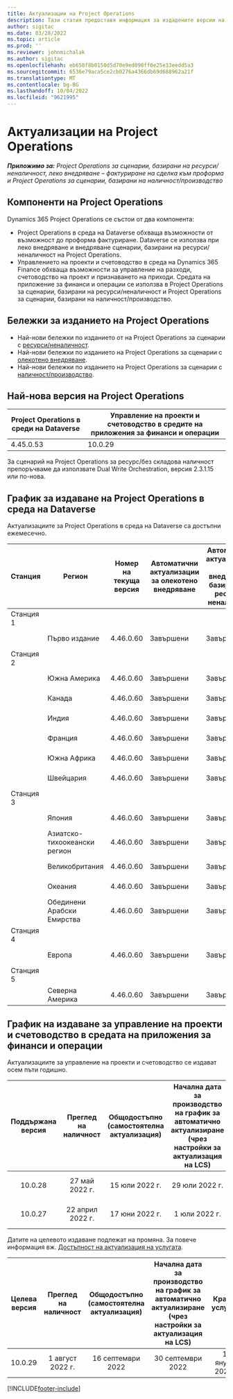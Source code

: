 ```yaml
---
title: Актуализации на Project Operations
description: Тази статия предоставя информация за издадените версии на Dynamics 365 Project Operations.
author: sigitac
ms.date: 03/28/2022
ms.topic: article
ms.prod: ''
ms.reviewer: johnmichalak
ms.author: sigitac
ms.openlocfilehash: eb658f8b0150d5d70e9ed090ff0e25e33eedd5a3
ms.sourcegitcommit: 6536e79aca5ce2cb0276a4366db69d688962a21f
ms.translationtype: MT
ms.contentlocale: bg-BG
ms.lasthandoff: 10/04/2022
ms.locfileid: "9621995"
---
```

# <a name="project-operations-updates"></a>Актуализации на Project Operations

_**Приложимо за:** Project Operations за сценарии, базирани на ресурси/неналичност, леко внедряване – фактуриране на сделка към проформа и Project Operations за сценарии, базирани на наличност/производство_



## <a name="project-operations-components"></a>Компоненти на Project Operations

Dynamics 365 Project Operations се състои от два компонента:

- Project Operations в среда на Dataverse обхваща възможности от възможност до проформа фактуриране. Dataverse се използва при леко внедряване и внедряване сценарии, базирани на ресурси/неналичност на Project Operations.
- Управлението на проекти и счетоводство в среда на Dynamics 365 Finance обхваща възможности за управление на разходи, счетоводство на проект и признаването на приходи. Средата на приложение за финанси и операции се използва в Project Operations за сценарии, базирани на ресурси/неналичност и Project Operations за сценарии, базирани на наличност/производство.

## <a name="project-operations-release-notes"></a>Бележки за изданието на Project Operations
- Най-нови бележки по изданието от на Project Operations за сценарии с [ресурси/неналичност](whats-new-july-2022-resource-based.md).
- Най-нови бележки по изданието на Project Operations за сценарии с [олекотено внедряване](../pro/whats-new/whats-new-july-2022-lite.md).
- Най-нови бележки по изданието на Project Operations за сценарии с [наличност/производство](../prod-pma/whats-new/whats-new-jul-2022-stocked.md).

## <a name="project-operations-latest-version"></a>Най-нова версия на Project Operations

| Project Operations в среди на Dataverse | Управление на проекти и счетоводство в средите на приложения за финанси и операции | 
| --- | --- |
| 4.45.0.53 | 10.0.29 |

За сценарий на Project Operations за ресурс/без складова наличност препоръчваме да използвате Dual Write Orchestration, версия 2.3.1.15 или по-нова.

## <a name="release-schedule-for-project-operations-on-dataverse-environment"></a>График за издаване на Project Operations в среда на Dataverse

Актуализациите за Project Operations в среда на Dataverse са достъпни ежемесечно. 

| Станция | Регион | Номер на текуща версия | Автоматични актуализации за олекотено внедряване | Автоматични актуализации за внедряване, базирано на ресурси/неналичност | Номер на следваща версия | Общодостъпна следваща версия |
|-----------|-----------------------|-----------------|--------------------|---------------------|---------------------|---------------------|
| Станция 1 |   &nbsp;              |    &nbsp;       | &nbsp;             |      &nbsp;         |      &nbsp;         |      &nbsp;         |
|   &nbsp;  | Първо издание         |  4.46.0.60      | Завършени           | Завършени            | TBD                 | 07 Октомври 2022      |
| Станция 2 |   &nbsp;              |    &nbsp;       | &nbsp;             |      &nbsp;         |      &nbsp;         |      &nbsp;         |
|   &nbsp;  | Южна Америка         |  4.46.0.60      | Завършени           | Завършени            | TBD                 | 14 Октомври 2022       |
|   &nbsp;  | Канада                |  4.46.0.60      | Завършени           | Завършени            | TBD                 | 14 Октомври 2022       |
|   &nbsp;  | Индия                 |  4.46.0.60      | Завършени           | Завършени            | TBD                 | 14 Октомври 2022       |
|   &nbsp;  | Франция                |  4.46.0.60      | Завършени           | Завършени            | TBD                 | 14 Октомври 2022       |
|   &nbsp;  | Южна Африка          |  4.46.0.60      | Завършени           | Завършени            | TBD                 | 14 Октомври 2022       |
|   &nbsp;  | Швейцария           |  4.46.0.60      | Завършени           | Завършени            | TBD                 | 14 Октомври 2022       |
| Станция 3 |      &nbsp;           |     &nbsp;      |     &nbsp;         |      &nbsp;         |      &nbsp;         |      &nbsp;         |
|   &nbsp;  | Япония                 |  4.46.0.60      | Завършени      | Завършени       | TBD                 | 21 Октомври 2022       |
|   &nbsp;  | Азиатско-тихоокеански регион          |  4.46.0.60      | Завършени      | Завършени       | TBD                 | 21 Октомври 2022       |
|   &nbsp;  | Великобритания         |  4.46.0.60      | Завършени      | Завършени       | TBD                 | 21 Октомври 2022       |
|   &nbsp;  | Океания               |  4.46.0.60      | Завършени      | Завършени       | TBD                 | 21 Октомври 2022       |
|   &nbsp;  | Обединени Арабски Емирства  |  4.46.0.60      | Завършени      | Завършени       | TBD                 | 21 Октомври 2022       |
| Станция 4 |     &nbsp;            |     &nbsp;      |     &nbsp;         |      &nbsp;         |      &nbsp;         |      &nbsp;         |
|   &nbsp;  | Европа                |  4.46.0.60      | Завършени           | Завършени            | TBD           | 28 Октомври 2022       |
| Станция 5 |     &nbsp;            |     &nbsp;      |     &nbsp;         |      &nbsp;         |      &nbsp;         |      &nbsp;         |
|   &nbsp;  | Северна Америка         |  4.46.0.60      | Завършени           | Завършени            | TBD           | 04 ноември 2022       |

## <a name="release-schedule-for-project-management-and-accounting-in-the-finance-and-operations-apps-environment"></a>График на издаване за управление на проекти и счетоводство в средата на приложения за финанси и операции

Актуализациите за управление на проекти и счетоводство се издават осем пъти годишно.

|Поддържана версия| Преглед на наличност | Общодостъпно (самостоятелна актуализация) | Начална дата за производство на график за автоматично актуализиране (чрез настройки за актуализация на LCS) |   Край на услугата   |
|:---------------:|:---------------------------:|:---------------------------------:|:--------------------------------------------------------------------:|:------------------:|
|     10.0.28     |      27 май 2022 г.           |        15 юли 2022 г.              |                          29 юли 2022 г.                               | 21 Октомври 2022   |
|     10.0.27     |      22 април 2022 г.         |        17 юни 2022 г.              |                          1 юли 2022 г.                                | 16 септември 2022 |

Датите на целевото издаване подлежат на промяна. За повече информация вж. [Достъпност на актуализация на услугата](/dynamics365/fin-ops-core/fin-ops/get-started/public-preview-releases?toc=%2fdynamics365%2ffinance%2ftoc.json).

|Целева версия | Преглед на наличност | Общодостъпно (самостоятелна актуализация) | Начална дата за производство на график за автоматично актуализиране (чрез настройки за актуализация на LCS) |   Край на услугата   |
|:---------------:|:---------------------------:|:---------------------------------:|:--------------------------------------------------------------------:|:------------------:|
|     10.0.29     |      1 август 2022 г.         |       16 септември 2022          |                        30 септември 2022                            | 13 януари 2023 г.   |

[!INCLUDE[footer-include](../includes/footer-banner.md)]
